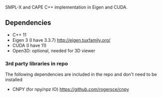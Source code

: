 SMPL-X and CAPE C++ implementation in Eigen and CUDA.

## Dependencies
- C++ 11
- Eigen 3 (I have 3.3.7) http://eigen.tuxfamily.org/
- CUDA (I have 11)
- Open3D: optional, needed for 3D viewer

### 3rd party libraries in repo
The following dependencies are included in the repo and don't need to be installed
- CNPY (for npy/npz IO) https://github.com/rogersce/cnpy
